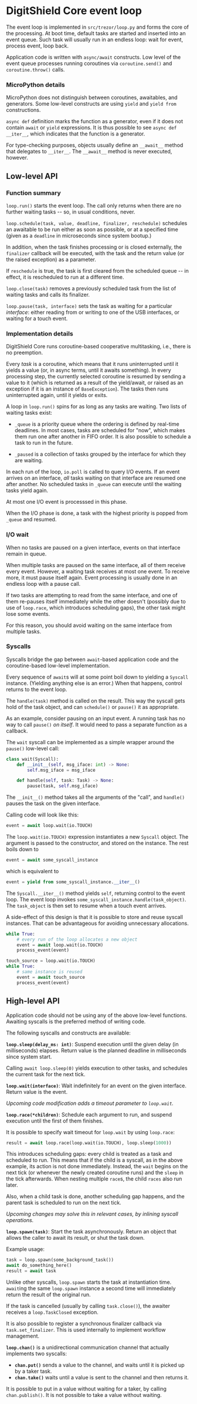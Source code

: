 # DigitShield Core event loop

The event loop is implemented in `src/trezor/loop.py` and forms the core of the
processing. At boot time, default tasks are started and inserted into an event queue.
Such task will usually run in an endless loop: wait for event, process event, loop back.

Application code is written with `async/await` constructs. Low level of the event queue
processes running coroutines via `coroutine.send()` and `coroutine.throw()` calls.

### MicroPython details

MicroPython does not distinguish between coroutines, awaitables, and generators. Some
low-level constructs are using `yield` and `yield from` constructions.

`async def` definition marks the function as a generator, even if it does not contain
`await` or `yield` expressions. It is thus possible to see `async def __iter__`, which
indicates that the function is a generator.

For type-checking purposes, objects usually define an `__await__` method that delegates
to `__iter__`. The `__await__` method is never executed, however.


## Low-level API

### Function summary

`loop.run()` starts the event loop. The call only returns when there are no further
waiting tasks -- so, in usual conditions, never.

`loop.schedule(task, value, deadline, finalizer, reschedule)` schedules an awaitable to
be run either as soon as possible, or at a specified time (given as a `deadline` in
microseconds since system bootup.)

In addition, when the task finishes processing or is closed externally, the `finalizer`
callback will be executed, with the task and the return value (or the raised exception)
as a parameter.

If `reschedule` is true, the task is first cleared from the scheduled queue -- in
effect, it is rescheduled to run at a different time.

`loop.close(task)` removes a previously scheduled task from the list of waiting tasks
and calls its finalizer.

`loop.pause(task, interface)` sets the task as waiting for a particular _interface_:
either reading from or writing to one of the USB interfaces, or waiting for a touch
event.

### Implementation details

DigitShield Core runs coroutine-based cooperative multitasking, i.e., there is no preemption.

Every _task_ is a coroutine, which means that it runs uninterrupted until it yields a
value (or, in async terms, until it awaits something). In every processing step, the
currently selected coroutine is resumed by sending a value to it (which is returned as a
result of the yield/await, or raised as an exception if it is an instance of
`BaseException`). The tasks then runs uninterrupted again, until it yields or exits.

A loop in `loop.run()` spins for as long as any tasks are waiting. Two lists of waiting
tasks exist:

-   `_queue` is a priority queue where the ordering is defined by real-time deadlines.
    In most cases, tasks are scheduled for "now", which makes them run one after another
    in FIFO order. It is also possible to schedule a task to run in the future.

-   `_paused` is a collection of tasks grouped by the interface for which they are
    waiting.

In each run of the loop, `io.poll` is called to query I/O events. If an event arrives on
an interface, _all_ tasks waiting on that interface are resumed one after another. No
scheduled tasks in `_queue` can execute until the waiting tasks yield again.

At most one I/O event is processsed in this phase.

When the I/O phase is done, a task with the highest priority is popped from `_queue` and
resumed.

### I/O wait

When no tasks are paused on a given interface, events on that interface remain in queue.

When multiple tasks are paused on the same interface, all of them receive every event.
However, a waiting task receives at most one event. To receive more, it must pause
itself again. Event processing is usually done in an endless loop with a pause call.

If two tasks are attempting to read from the same interface, and one of them re-pauses
itself immediately while the other doesn't (possibly due to use of `loop.race`, which
introduces scheduling gaps), the other task might lose some events.

For this reason, you should avoid waiting on the same interface from multiple tasks.

### Syscalls

Syscalls bridge the gap between `await`-based application code and the coroutine-based
low-level implementation.

Every sequence of `await`s will at some point boil down to yielding a `Syscall`
instance. (Yielding anything else is an error.) When that happens, control returns to
the event loop.

The `handle(task)` method is called on the result. This way the syscall gets hold of the
task object, and can `schedule()` or `pause()` it as appropriate.

As an example, consider pausing on an input event. A running task has no way to call
`pause()` _on itself_. It would need to pass a separate function as a callback.

The `wait` syscall can be implemented as a simple wrapper around the `pause()` low-level
call:

```python
class wait(Syscall):
    def __init__(self, msg_iface: int) -> None:
        self.msg_iface = msg_iface

    def handle(self, task: Task) -> None:
        pause(task, self.msg_iface)
```

The `__init__()` method takes all the arguments of the "call", and `handle()` pauses the
task on the given interface.

Calling code will look like this:
```python
event = await loop.wait(io.TOUCH)
```
The `loop.wait(io.TOUCH)` expression instantiates a new `Syscall` object. The argument
is passed to the constructor, and stored on the instance. The rest boils down to
```python
event = await some_syscall_instance
```
which is equivalent to
```python
event = yield from some_syscall_instance.__iter__()
```
The `Syscall.__iter__()` method yields `self`, returning control to the event loop. The
event loop invokes `some_syscall_instance.handle(task_object)`. The `task_object` is
then set to resume when a touch event arrives.

A side-effect of this design is that it is possible to store and reuse syscall
instances. That can be advantageous for avoiding unnecessary allocations.
```python
while True:
    # every run of the loop allocates a new object
    event = await loop.wait(io.TOUCH)
    process_event(event)

touch_source = loop.wait(io.TOUCH)
while True:
    # same instance is reused
    event = await touch_source
    process_event(event)
```

## High-level API

Application code should not be using any of the above low-level functions. Awaiting
syscalls is the preferred method of writing code.

The following syscalls and constructs are available:

**`loop.sleep(delay_ms: int)`**: Suspend execution until the given delay (in
milliseconds) elapses. Return value is the planned deadline in milliseconds since system
start.

Calling `await loop.sleep(0)` yields execution to other tasks, and schedules the current
task for the next tick.

**`loop.wait(interface)`**: Wait indefinitely for an event on the given interface.
Return value is the event.

_Upcoming code modification adds a timeout parameter to `loop.wait`._

**`loop.race(*children)`**: Schedule each argument to run, and suspend execution until
the first of them finishes.

It is possible to specify wait timeout for `loop.wait` by using `loop.race`:
```python
result = await loop.race(loop.wait(io.TOUCH), loop.sleep(1000))
```
This introduces scheduling gaps: every child is treated as a task and scheduled
to run. This means that if the child is a syscall, as in the above example, its action
is not done immediately. Instead, the `wait` begins on the next tick (or whenever the
newly created coroutine runs) and the `sleep` in the tick afterwards. When nesting
multiple `race`s, the child `races` also run later.

Also, when a child task is done, another scheduling gap happens, and the parent task
is scheduled to run on the next tick.

_Upcoming changes may solve this in relevant cases, by inlining syscall operations._

**`loop.spawn(task)`**: Start the task asynchronously. Return an object that allows
the caller to await its result, or shut the task down.

Example usage:
```python
task = loop.spawn(some_background_task())
await do_something_here()
result = await task
```

Unlike other syscalls, `loop.spawn` starts the task at instantiation time. `await`ing
the same `loop.spawn` instance a second time will immediately return the result of the
original run.

If the task is cancelled (usually by calling `task.close()`), the awaiter receives a
`loop.TaskClosed` exception.

It is also possible to register a synchronous finalizer callback via
`task.set_finalizer`. This is used internally to implement workflow management.

**`loop.chan()`** is a unidirectional communication channel that actually implements two
syscalls:

 * **`chan.put()`** sends a value to the channel, and waits until it is picked up
   by a taker task.
 * **`chan.take()`** waits until a value is sent to the channel and then returns it.

It is possible to put in a value without waiting for a taker, by calling
`chan.publish()`. It is not possible to take a value without waiting.
